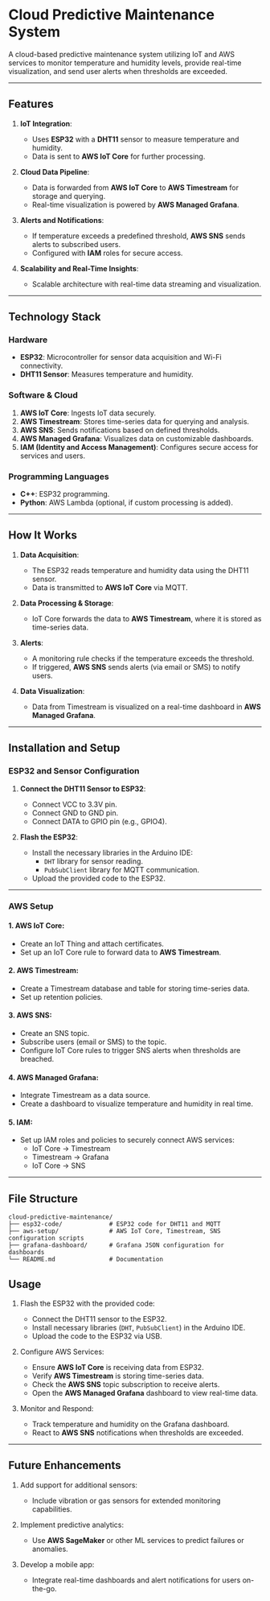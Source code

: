 # Cloud Predictive Maintenance System

A cloud-based predictive maintenance system utilizing IoT and AWS services to monitor temperature and humidity levels, provide real-time visualization, and send user alerts when thresholds are exceeded.

---

## Features

1. **IoT Integration**:  
   - Uses **ESP32** with a **DHT11** sensor to measure temperature and humidity.
   - Data is sent to **AWS IoT Core** for further processing.

2. **Cloud Data Pipeline**:  
   - Data is forwarded from **AWS IoT Core** to **AWS Timestream** for storage and querying.
   - Real-time visualization is powered by **AWS Managed Grafana**.

3. **Alerts and Notifications**:  
   - If temperature exceeds a predefined threshold, **AWS SNS** sends alerts to subscribed users.
   - Configured with **IAM** roles for secure access.

4. **Scalability and Real-Time Insights**:  
   - Scalable architecture with real-time data streaming and visualization.

---

## Technology Stack

### Hardware
- **ESP32**: Microcontroller for sensor data acquisition and Wi-Fi connectivity.
- **DHT11 Sensor**: Measures temperature and humidity.

### Software & Cloud
1. **AWS IoT Core**: Ingests IoT data securely.
2. **AWS Timestream**: Stores time-series data for querying and analysis.
3. **AWS SNS**: Sends notifications based on defined thresholds.
4. **AWS Managed Grafana**: Visualizes data on customizable dashboards.
5. **IAM (Identity and Access Management)**: Configures secure access for services and users.

### Programming Languages
- **C++**: ESP32 programming.
- **Python**: AWS Lambda (optional, if custom processing is added).

---

## How It Works

1. **Data Acquisition**:  
   - The ESP32 reads temperature and humidity data using the DHT11 sensor.
   - Data is transmitted to **AWS IoT Core** via MQTT.

2. **Data Processing & Storage**:  
   - IoT Core forwards the data to **AWS Timestream**, where it is stored as time-series data.

3. **Alerts**:  
   - A monitoring rule checks if the temperature exceeds the threshold.
   - If triggered, **AWS SNS** sends alerts (via email or SMS) to notify users.

4. **Data Visualization**:  
   - Data from Timestream is visualized on a real-time dashboard in **AWS Managed Grafana**.

---

## Installation and Setup

### ESP32 and Sensor Configuration

1. **Connect the DHT11 Sensor to ESP32**:
   - Connect VCC to 3.3V pin.
   - Connect GND to GND pin.
   - Connect DATA to GPIO pin (e.g., GPIO4).

2. **Flash the ESP32**:
   - Install the necessary libraries in the Arduino IDE:
     - `DHT` library for sensor reading.
     - `PubSubClient` library for MQTT communication.
   - Upload the provided code to the ESP32.

---

### AWS Setup

#### 1. **AWS IoT Core**:
   - Create an IoT Thing and attach certificates.
   - Set up an IoT Core rule to forward data to **AWS Timestream**.

#### 2. **AWS Timestream**:
   - Create a Timestream database and table for storing time-series data.
   - Set up retention policies.

#### 3. **AWS SNS**:
   - Create an SNS topic.
   - Subscribe users (email or SMS) to the topic.
   - Configure IoT Core rules to trigger SNS alerts when thresholds are breached.

#### 4. **AWS Managed Grafana**:
   - Integrate Timestream as a data source.
   - Create a dashboard to visualize temperature and humidity in real time.

#### 5. **IAM**:
   - Set up IAM roles and policies to securely connect AWS services:
     - IoT Core → Timestream
     - Timestream → Grafana
     - IoT Core → SNS

---

## File Structure

```plaintext
cloud-predictive-maintenance/
├── esp32-code/             # ESP32 code for DHT11 and MQTT
├── aws-setup/              # AWS IoT Core, Timestream, SNS configuration scripts
├── grafana-dashboard/      # Grafana JSON configuration for dashboards
└── README.md               # Documentation
```

## Usage

1. Flash the ESP32 with the provided code:
   - Connect the DHT11 sensor to the ESP32.
   - Install necessary libraries (`DHT`, `PubSubClient`) in the Arduino IDE.
   - Upload the code to the ESP32 via USB.

2. Configure AWS Services:
   - Ensure **AWS IoT Core** is receiving data from ESP32.
   - Verify **AWS Timestream** is storing time-series data.
   - Check the **AWS SNS** topic subscription to receive alerts.
   - Open the **AWS Managed Grafana** dashboard to view real-time data.

3. Monitor and Respond:
   - Track temperature and humidity on the Grafana dashboard.
   - React to **AWS SNS** notifications when thresholds are exceeded.

---

## Future Enhancements

1. Add support for additional sensors:
   - Include vibration or gas sensors for extended monitoring capabilities.
   
2. Implement predictive analytics:
   - Use **AWS SageMaker** or other ML services to predict failures or anomalies.

3. Develop a mobile app:
   - Integrate real-time dashboards and alert notifications for users on-the-go.

